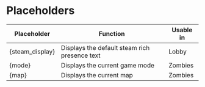 # Placeholders
|Placeholder|Function|Usable in|
|--|--|--|
|{steam_display}|Displays the default steam rich presence text|Lobby|
|{mode}|Displays the current game mode|Zombies|
|{map}|Displays the current map|Zombies|